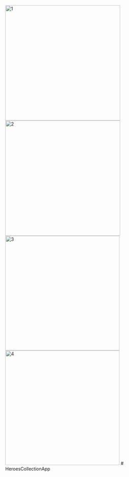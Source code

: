 <img width="360" alt="1" src="https://user-images.githubusercontent.com/90995165/183400288-659bde53-9756-4cda-b4e3-16ec4e1beb86.png">
<img width="360" alt="2" src="https://user-images.githubusercontent.com/90995165/183400307-16341462-cb04-4fec-87a8-066a98e37557.png">
<img width="358" alt="3" src="https://user-images.githubusercontent.com/90995165/183400309-8bff5083-c2bc-44ca-8763-e8d1c1171621.png">
<img width="358" alt="4" src="https://user-images.githubusercontent.com/90995165/183400313-50a428ed-ce2a-4e39-af28-e34a0bb67531.png">
# HeroesCollectionApp
